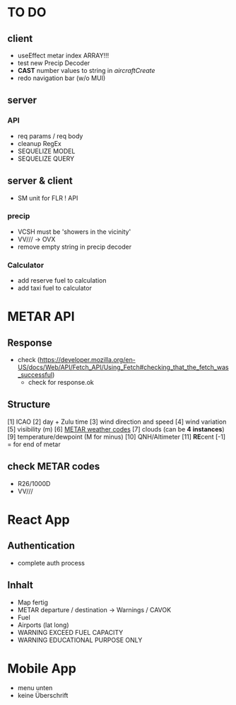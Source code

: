 # TO DO

## client

- useEffect metar index ARRAY!!!
- test new Precip Decoder
- **CAST** number values to string in _aircraftCreate_
- redo navigation bar (w/o MUI)

## server

### API

- req params / req body
- cleanup RegEx
- SEQUELIZE MODEL
- SEQUELIZE QUERY

## server & client

- SM unit for FLR ! API

### precip

- VCSH must be 'showers in the vicinity'
- VV/// -> OVX
- remove empty string in precip decoder

### Calculator

- add reserve fuel to calculation
- add taxi fuel to calculator

# METAR API

## Response

- check (https://developer.mozilla.org/en-US/docs/Web/API/Fetch_API/Using_Fetch#checking_that_the_fetch_was_successful)
  - check for response.ok

## Structure

[1] ICAO
[2] day + Zulu time
[3] wind direction and speed
[4] wind variation
[5] visibility (m)
[6] [METAR weather codes](https://en.wikipedia.org/wiki/METAR)
[7] clouds (can be **4 instances**)
[9] temperature/dewpoint (M for minus)
[10] QNH/Altimeter
[11] **RE**cent
[-1] = for end of metar

## check METAR codes

- R26/1000D
- VV///

# React App

## Authentication

- complete auth process

## Inhalt

- Map fertig
- METAR departure / destination -> Warnings / CAVOK
- Fuel
- Airports (lat long)
- WARNING EXCEED FUEL CAPACITY
- WARNING EDUCATIONAL PURPOSE ONLY

# Mobile App

- menu unten
- keine Überschrift

